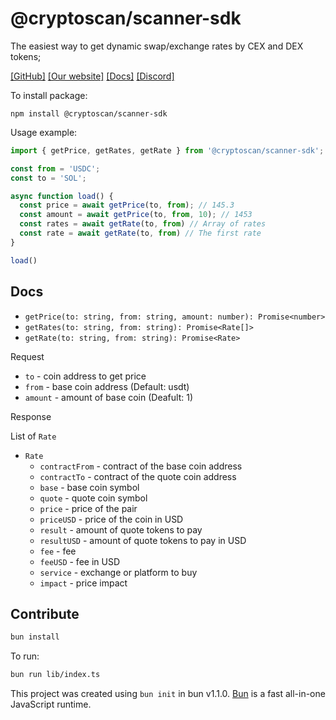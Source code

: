 # @cryptoscan/scanner-sdk

The easiest way to get dynamic swap/exchange rates by CEX and DEX tokens;

[[GitHub]](https://github.com/cryptoscan-pro/scanner-sdk)
[[Our website]](https://cryptoscan.pro/)
[[Docs]](https://docs.cryptoscan.pro/)
[[Discord]](https://discord.gg/ktewAs67fE)

To install package:

```
npm install @cryptoscan/scanner-sdk
```

Usage example:

```javascript
import { getPrice, getRates, getRate } from '@cryptoscan/scanner-sdk';

const from = 'USDC';
const to = 'SOL';

async function load() {
  const price = await getPrice(to, from); // 145.3
  const amount = await getPrice(to, from, 10); // 1453
  const rates = await getRate(to, from) // Array of rates
  const rate = await getRate(to, from) // The first rate
}

load()
```

## Docs

- `getPrice(to: string, from: string, amount: number): Promise<number>`
- `getRates(to: string, from: string): Promise<Rate[]>`
- `getRate(to: string, from: string): Promise<Rate>`

Request

- `to` - coin address to get price
- `from` - base coin address (Default: usdt)
- `amount` - amount of base coin (Deafult: 1)

Response

List of `Rate`

- `Rate`
    - `contractFrom` - contract of the base coin address
    - `contractTo` - contract of the quote coin address
    - `base` - base coin symbol
    - `quote` - quote coin symbol
    - `price` - price of the pair
    - `priceUSD` - price of the coin in USD
    - `result` - amount of quote tokens to pay
    - `resultUSD` - amount of quote tokens to pay in USD
    - `fee` - fee
    - `feeUSD` - fee in USD
    - `service` - exchange or platform to buy
    - `impact` - price impact

## Contribute

```bash
bun install
```

To run:

```bash
bun run lib/index.ts
```

This project was created using `bun init` in bun v1.1.0. [Bun](https://bun.sh) is a fast all-in-one JavaScript runtime.
